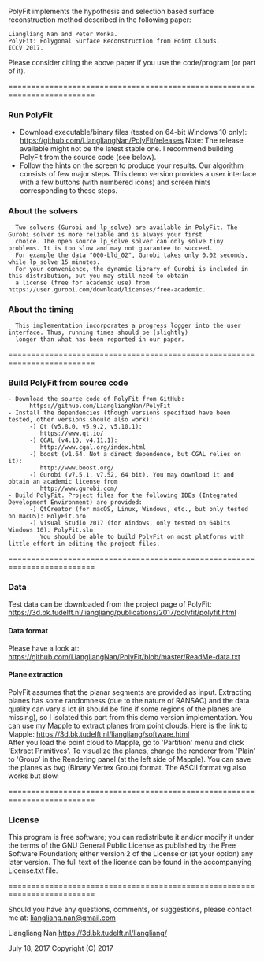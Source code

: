 PolyFit implements the hypothesis and selection based surface reconstruction method described in the following paper:
```
Liangliang Nan and Peter Wonka. 
PolyFit: Polygonal Surface Reconstruction from Point Clouds. 
ICCV 2017.
```
Please consider citing the above paper if you use the code/program (or part of it). 

=========================================================================

### Run PolyFit

- Download executable/binary files (tested on 64-bit Windows 10 only):      
      https://github.com/LiangliangNan/PolyFit/releases
Note: The release available might not be the latest stable one. I recommend building PolyFit from the source code (see below).
- Follow the hints on the screen to produce your results.
Our algorithm consists of few major steps. This demo version provides a user interface with a few buttons (with numbered icons) and screen hints corresponding to these steps.

### About the solvers
      Two solvers (Gurobi and lp_solve) are available in PolyFit. The Gurobi solver is more reliable and is always your first 
      choice. The open source lp_solve solver can only solve tiny problems. It is too slow and may not guarantee to succeed. 
      For example the data "000-bld_02", Gurobi takes only 0.02 seconds, while lp_solve 15 minutes.  
      For your convenience, the dynamic library of Gurobi is included in this distribution, but you may still need to obtain 
      a license (free for academic use) from https://user.gurobi.com/download/licenses/free-academic. 
      
### About the timing
      This implementation incorporates a progress logger into the user interface. Thus, running times should be (slightly) 
      longer than what has been reported in our paper.     

=========================================================================

### Build PolyFit from source code
```
- Download the source code of PolyFit from GitHub: 
      https://github.com/LiangliangNan/PolyFit
- Install the dependencies (though versions specified have been tested, other versions should also work):
      -) Qt (v5.8.0, v5.9.2, v5.10.1):
         https://www.qt.io/
      -) CGAL (v4.10, v4.11.1):
         http://www.cgal.org/index.html
      -) boost (v1.64. Not a direct dependence, but CGAL relies on it):
         http://www.boost.org/
      -) Gurobi (v7.5.1, v7.52, 64 bit). You may download it and obtain an academic license from 
         http://www.gurobi.com/
- Build PolyFit. Project files for the following IDEs (Integrated Development Environment) are provided:
      -) QtCreator (for macOS, Linux, Windows, etc., but only tested on macOS): PolyFit.pro
      -) Visual Studio 2017 (for Windows, only tested on 64bits Windows 10): PolyFit.sln
         You should be able to build PolyFit on most platforms with little effort in editing the project files.
```
=========================================================================

### Data
Test data can be downloaded from the project page of PolyFit:
https://3d.bk.tudelft.nl/liangliang/publications/2017/polyfit/polyfit.html

#### Data format
Please have a look at:
https://github.com/LiangliangNan/PolyFit/blob/master/ReadMe-data.txt

#### Plane extraction
PolyFit assumes that the planar segments are provided as input. 
Extracting planes has some randomness (due to the nature of RANSAC) and the data quality can vary a lot (it should be fine if some regions of the planes are missing), so I isolated this part from this demo version implementation. You can use my Mapple to extract planes from point clouds. Here is the link to Mapple: https://3d.bk.tudelft.nl/liangliang/software.html    
After you load the point cloud to Mapple, go to 'Partition' menu and click 'Extract Primitives'. To visualize the planes, change the renderer from 'Plain' to 'Group' in the Rendering panel (at the left side of Mapple). You can save the planes as bvg (Binary Vertex Group) format. The ASCII format vg also works but slow.

=========================================================================

### License
This program is free software; you can redistribute it and/or modify it under the terms of the GNU General Public License 
      as published by the Free Software Foundation; either version 2 of the License or (at your option) any later version. The 
      full text of the license can be found in the accompanying License.txt file.

=========================================================================

Should you have any questions, comments, or suggestions, please contact me at: 
liangliang.nan@gmail.com

Liangliang Nan
https://3d.bk.tudelft.nl/liangliang/

July 18, 2017
Copyright (C) 2017 
